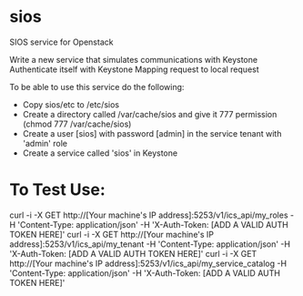 sios
====

SIOS service for Openstack

Write a new service that simulates communications with Keystone 
Authenticate itself with Keystone
Mapping request to local request 

To be able to use this service do the following:
- Copy sios/etc to /etc/sios
- Create a directory called /var/cache/sios and give it 777 permission (chmod 777 /var/cache/sios)
- Create a user [sios] with password [admin] in the service tenant with 'admin' role
- Create a service called 'sios' in Keystone

To Test Use:
============
curl -i -X GET http://[Your machine's IP address]:5253/v1/ics_api/my_roles -H 'Content-Type: application/json' -H 'X-Auth-Token: [ADD A VALID AUTH TOKEN HERE]'
curl -i -X GET http://[Your machine's IP address]:5253/v1/ics_api/my_tenant -H 'Content-Type: application/json' -H 'X-Auth-Token: [ADD A VALID AUTH TOKEN HERE]'
curl -i -X GET http://[Your machine's IP address]:5253/v1/ics_api/my_service_catalog -H 'Content-Type: application/json' -H 'X-Auth-Token: [ADD A VALID AUTH TOKEN HERE]'
